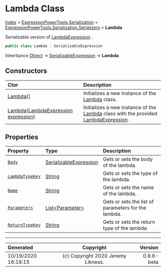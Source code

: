 ﻿# Lambda Class

[Index](../index.md) > [ExpressionPowerTools.Serialization](ExpressionPowerTools.Serialization.a.md) > [ExpressionPowerTools.Serialization.Serializers](ExpressionPowerTools.Serialization.Serializers.n.md) > **Lambda**

Serializable version of [LambdaExpression](https://docs.microsoft.com/dotnet/api/system.linq.expressions.lambdaexpression) .

```csharp
public class Lambda : SerializableExpression
```

Inheritance [Object](https://docs.microsoft.com/dotnet/api/system.object) → [SerializableExpression](ExpressionPowerTools.Serialization.Serializers.SerializableExpression.cs.md) → **Lambda**

## Constructors

| Ctor | Description |
| :-- | :-- |
| [Lambda()](ExpressionPowerTools.Serialization.Serializers.Lambda.ctor.md#lambda) | Initializes a new instance of the [Lambda](ExpressionPowerTools.Serialization.Serializers.Lambda.cs.md) class. |
| [Lambda(LambdaExpression expression)](ExpressionPowerTools.Serialization.Serializers.Lambda.ctor.md#lambdalambdaexpression-expression) | Initializes a new instance of the [Lambda](ExpressionPowerTools.Serialization.Serializers.Lambda.cs.md) class with            the provided [LambdaExpression](https://docs.microsoft.com/dotnet/api/system.linq.expressions.lambdaexpression) . |
## Properties

| Property | Type | Description |
| :-- | :-- | :-- |
| [`Body`](ExpressionPowerTools.Serialization.Serializers.Lambda.Body.prop.md) | [SerializableExpression](ExpressionPowerTools.Serialization.Serializers.SerializableExpression.cs.md) | Gets or sets the body of the lambda. |
| [`LambdaTypeKey`](ExpressionPowerTools.Serialization.Serializers.Lambda.LambdaTypeKey.prop.md) | [String](https://docs.microsoft.com/dotnet/api/system.string) | Gets or sets the type of the lambda. |
| [`Name`](ExpressionPowerTools.Serialization.Serializers.Lambda.Name.prop.md) | [String](https://docs.microsoft.com/dotnet/api/system.string) | Gets or sets the name of the lambda. |
| [`Parameters`](ExpressionPowerTools.Serialization.Serializers.Lambda.Parameters.prop.md) | [List&lt;Parameter>](https://docs.microsoft.com/dotnet/api/system.collections.generic.list-1) | Gets or sets the list of parameters for the lambda. |
| [`ReturnTypeKey`](ExpressionPowerTools.Serialization.Serializers.Lambda.ReturnTypeKey.prop.md) | [String](https://docs.microsoft.com/dotnet/api/system.string) | Gets or sets the return type of the lambda. |


---

| Generated | Copyright | Version |
| :-- | :-: | --: |
| 10/19/2020 16:18:15 | (c) Copyright 2020 Jeremy Likness. | 0.9.6-beta |
